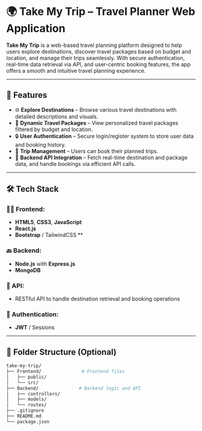 # 🌍 Take My Trip – Travel Planner Web Application

**Take My Trip** is a web-based travel planning platform designed to help users explore destinations, discover travel packages based on budget and location, and manage their trips seamlessly. With secure authentication, real-time data retrieval via API, and user-centric booking features, the app offers a smooth and intuitive travel planning experience.

---

## 🚀 Features

- 🌐 **Explore Destinations** – Browse various travel destinations with detailed descriptions and visuals.
- 💼 **Dynamic Travel Packages** – View personalized travel packages filtered by budget and location.
- 🔒 **User Authentication** – Secure login/register system to store user data and booking history.
- 📅 **Trip Management** – Users can book their planned trips.
- 🔄 **Backend API Integration** – Fetch real-time destination and package data, and handle bookings via efficient API calls.

---

## 🛠 Tech Stack

### 👨‍💻 Frontend:
- **HTML5**, **CSS3**, **JavaScript**
- **React.js** 
- **Bootstrap** / TailwindCSS **

### 🔙 Backend:
- **Node.js** with **Express.js**
- **MongoDB** 

### 📡 API:
- RESTful API to handle destination retrieval and booking operations

### 🔐 Authentication:
- **JWT** / Sessions

---

## 📁 Folder Structure (Optional)
```bash
take-my-trip/
├── Frontend/               # Frontend files
│   ├── public/
│   └── src/
├── Backend/               # Backend logic and API
│   ├── controllers/
│   ├── models/
│   └── routes/
├── .gitignore
├── README.md
└── package.json
